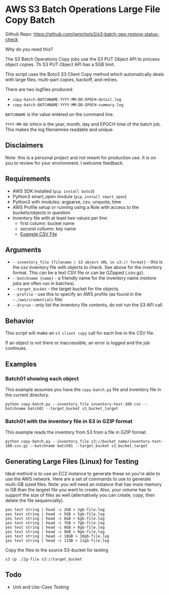# AWS S3 Batch Operations Large File Copy Batch

Github Repo: https://github.com/jwnichols3/s3-batch-ops-restore-status-check

Why do you need this? 

The S3 Batch Operations Copy jobs use the S3 PUT Object API to process object copies. Th S3 PUT Object API has a 5GB limit.

This script uses the Boto3 S3 Client Copy method which automatically deals with large files, multi-part copies, backoff, and retries.

There are two logfiles produced:
* `copy-batch-BATCHNAME-YYYY-MM-DD-EPOCH-detail.log`
* `copy-batch-BATCHNAME-YYYY-MM-DD-EPOCH-summary.log`
  
`BATCHNAME` is the value entered on the command line.

`YYYY-MM-DD-EPOCH` is the year, month, day and EPOCH time of the batch job. This makes the log filenamnes readable and unique.

## Disclaimers
Note: this is a personal project and not meant for production use. It is on you to review for your environment. I welcome feedback.

## Requirements

* AWS SDK installed (`pip install boto3`)
* Python3 smart_open module (`pip install smart_open`)
* Python3 with modules: argparse, csv, unquote, time
* AWS Profile setup or running using a Role with access to the buckets/objects in question
* Inventory file with at least two values per line:
  * first column: bucket name
  * second collumn: key name
  * [Example CSV File](inventory-example.csv)

## Arguments

* `--inventory_file {filename | S3 object URL in s3:// format}` - this is the csv inventory file with objects to check. See above for the inventory format. This can be a text CSV file or can be GZipped (.csv.gz).
* `--batchname {name}` - a friendly name for the inventory name (restore jobs are often run in batches).
* `--target_bucket` - the target bucket for the objects.
* `--profile` - use this to specify an AWS profile (as found in the `~./aws/credentials` file)
* `--dryrun` - only list the inventory file contents, do not run the S3 API call.

## Behavior

This script will make an `s3 client copy` call for each line in the CSV file.

If an object is not there or inaccessible, an error is logged and the job continues.

## Examples

### Batch01 showing each object

This example assumes you have the `copy-batch.py` file and inventory file in the current directory.

```
python copy-batch.py --inventory_file inventory-test-100.csv --batchname batch01 --target_bucket s3_bucket_target
```

### Batch01 with the inventory file in S3 in GZIP format

This example reads the inventory from S3 from a file in GZIP format.

```
python copy-batch.py --inventory_file s3://bucket_name/inventory-test-100.csv.gz --batchname batch01 --target_bucket s3_bucket_target
```


## Generating Large Files (Linux) for Testing

Ideal method is to use an EC2 instance to generate these so you're able to use the AWS network. Here are a set of commands to use to generate multi-GB sized files. Note: you will need an instance that has more memory in GB than the largest file you want to create. Also, your volume has to support the size of files as well (alternatively you can create, copy, then delete the file sequencially).

```
yes test string | head -c 2GB > 2gb-file.log
yes test string | head -c 5GB > 5gb-file.log
yes test string | head -c 6GB > 6gb-file.log
yes test string | head -c 7GB > 7gb-file.log
yes test string | head -c 8GB > 8gb-file.log
yes test string | head -c 9GB > 9gb-file.log
yes test string | head -c 10GB > 10gb-file.log
yes test string | head -c 11GB > 11gb-file.log

```

Copy the files to the source S3-bucket for testing

```
s3 cp ./2g-file s3://target_bucket
```



## Todo
* Unit and Use-Case Testing

